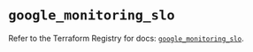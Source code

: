 # `google_monitoring_slo`

Refer to the Terraform Registry for docs: [`google_monitoring_slo`](https://registry.terraform.io/providers/hashicorp/google-beta/5.43.0/docs/resources/google_monitoring_slo).
